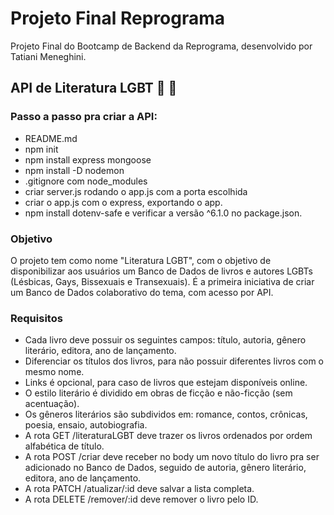 # Projeto Final Reprograma
Projeto Final do Bootcamp de Backend da Reprograma, desenvolvido por Tatiani Meneghini.

## API de Literatura LGBT :book: :rainbow:

### Passo a passo pra criar a API:
- README.md
- npm init
- npm install express mongoose
- npm install -D nodemon
- .gitignore com node_modules
- criar server.js rodando o app.js com a porta escolhida
- criar o app.js com o express, exportando o app.
- npm install dotenv-safe e verificar a versão ^6.1.0 no package.json.

### Objetivo
O projeto tem como nome "Literatura LGBT", com o objetivo de disponibilizar aos usuários um Banco de Dados de livros e autores LGBTs (Lésbicas, Gays, Bissexuais e Transexuais).
É a primeira iniciativa de criar um Banco de Dados colaborativo do tema, com acesso por API.

### Requisitos
- Cada livro deve possuir os seguintes campos: título, autoria, gênero literário, editora, ano de lançamento.
- Diferenciar os títulos dos livros, para não possuir diferentes livros com o mesmo nome.
- Links é opcional, para caso de livros que estejam disponíveis online.
- O estilo literário é dividido em obras de ficção e não-ficção (sem acentuação).
- Os gêneros literários são subdividos em: romance, contos, crônicas, poesia, ensaio, autobiografia.
- A rota GET /literaturaLGBT deve trazer os livros ordenados por ordem alfabética de título.
- A rota POST /criar deve receber no body um novo título do livro pra ser adicionado no Banco de Dados, seguido de autoria, gênero literário, editora, ano de lançamento.
- A rota PATCH /atualizar/:id deve salvar a lista completa.
- A rota DELETE /remover/:id deve remover o livro pelo ID.
